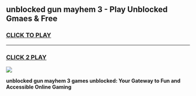 
## unblocked gun mayhem 3 - Play Unblocked Gmaes & Free
<h3>
<a href="https://news.freeplayer.one?title=unblocked_gun_mayhem_3&ref=16F">CLICK TO PLAY</a></h3>
<hr>

<h3>
<a href="https://news.freeplayer.one?title=unblocked_gun_mayhem_3&ref=16F">CLICK 2 PLAY</a>
  
</h3>

<a href="https://news.freeplayer.one?title=unblocked_gun_mayhem_3&ref=16F/"><img src="https://clearcache.store/games.png"></a>


**unblocked gun mayhem 3 games unblocked: Your Gateway to Fun and Accessible Online Gaming**
